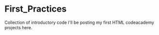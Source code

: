 # First_Practices
Collection of introductory code
I'll be posting my first HTML codeacademy projects here.
